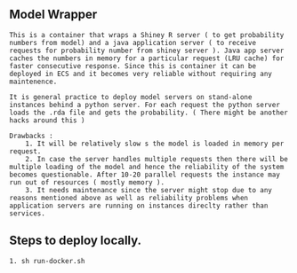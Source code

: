 ## Model Wrapper

	This is a container that wraps a Shiney R server ( to get probability numbers from model) and a java application server ( to receive requests for probability number from shiney server ). Java app server caches the numbers in memory for a particular request (LRU cache) for faster consecutive response. Since this is container it can be deployed in ECS and it becomes very reliable without requiring any maintenence.

	It is general practice to deploy model servers on stand-alone instances behind a python server. For each request the python server loads the .rda file and gets the probability. ( There might be another hacks around this )
	
	Drawbacks : 
		1. It will be relatively slow s the model is loaded in memory per request.
		2. In case the server handles multiple requests then there will be multiple loading of the model and hence the reliability of the system becomes questionable. After 10-20 parallel requests the instance may run out of resources ( mostly memory ).
		3. It needs maintenance since the server might stop due to any reasons mentioned above as well as reliability problems when application servers are running on instances direclty rather than services.
		
## Steps to deploy locally.

	1. sh run-docker.sh